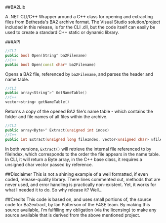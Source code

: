 ##BA2Lib

A .NET CLI/C++ Wrapper around a C++ class for opening and extracting files from Bethesda's BA2 archive format. The Visual Studio solution/project included in this release, is for the CLI .dll, but the code itself can easily be used to create a standard C++ static or dynamic library. 

###API

```c++
//CLI
public bool Open(String^ ba2Filename)
//C++
public bool Open(const char* ba2Filename)
```
Opens a BA2 file, referenced by `ba2Filename`, and parses the header and name table.

```c++
//CLI
public array<String^>^ GetNameTable()
//C++
vector<string> getNameTable()
```
Returns a copy of the opened BA2 file's name table - which contains the folder and file names of all files within the archive. 

```c++
//CLI
public array<Byte>^ Extract(unsigned int index)
//C++
public int Extract(unsigned long fileIndex, vector<unsigned char> &fileData);
```
In both versions, `Extract()` will retrieve the internal file referenced to by fileIndex, which corresponds to the order the file appears in the name table. In CLI, it will return a Byte array, in the C++ base class, it requires a unsigned char vector passed by reference. 

##Disclaimer
This is not a shining example of a well formatted, if even coded, release-quality library. There lines commented out, methods that are never used, and error handling is practically non-existent. Yet, it works for what I needed it to do. So why release it? Well...

##Credits
This code is based on, and uses small portions of, the source code for Ba2extract, by Ian Patterson of the F4SE team. By making this source available, I'm fulfilling my obligation (via the licensing) to make any source available that is derived from  the above mentioned project. 